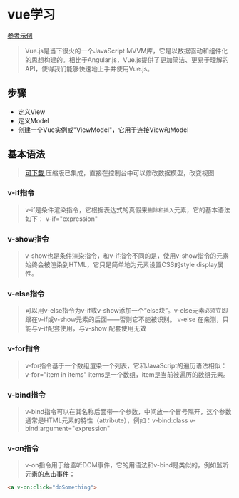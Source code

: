 # vue学习
  [参考示例](http://www.cnblogs.com/rik28/p/6024425.html)
  
> Vue.js是当下很火的一个JavaScript MVVM库，它是以数据驱动和组件化的思想构建的。相比于Angular.js，Vue.js提供了更加简洁、更易于理解的API，使得我们能够快速地上手并使用Vue.js。

## 步骤
- 定义View
- 定义Model
- 创建一个Vue实例或"ViewModel"，它用于连接View和Model

## 基本语法
> [可下载](https://github.com/vuejs/vue-devtools),压缩版已集成，直接在控制台中可以修改数据模型，改变视图

### v-if指令
> v-if是条件渲染指令，它根据表达式的真假来`删除和插入`元素，它的基本语法如下：
> v-if="expression"

### v-show指令
> v-show也是条件渲染指令，和v-if指令不同的是，使用v-show指令的元素始终会被渲染到HTML，它只是简单地为元素设置CSS的style display属性。

### v-else指令
> 可以用v-else指令为v-if或v-show添加一个“else块”。v-else元素`必须`立即跟在v-if或v-show元素的后面——否则它不能被识别。
> v-else 在亲测，只能与v-if配套使用，与v-show 配套使用无效

### v-for指令
> v-for指令基于一个数组渲染一个列表，它和JavaScript的遍历语法相似：
> v-for="item in items"
> items是一个数组，item是当前被遍历的数组元素。

### v-bind指令
> v-bind指令可以在其名称后面带一个参数，中间放一个冒号隔开，这个参数通常是HTML元素的特性（attribute），例如：v-bind:class
> v-bind:argument="expression"

### v-on指令
> v-on指令用于给监听DOM事件，它的用语法和v-bind是类似的，例如监听<a>元素的点击事件：
```html
<a v-on:click="doSomething">
```

